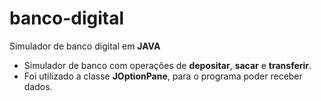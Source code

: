 # banco-digital

Simulador de banco digital em **JAVA**
- Simulador de banco com operações de **depositar**, **sacar** e **transferir**. 
- Foi utilizado a classe **JOptionPane**, para o programa poder receber dados.
